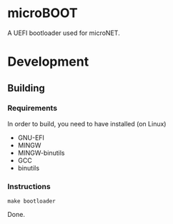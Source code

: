 # microBOOT
A UEFI bootloader used for microNET.

# Development
## Building
### Requirements
In order to build, you need to have installed (on Linux)
 - GNU-EFI
 - MINGW
 - MINGW-binutils
 - GCC
 - binutils
### Instructions
```
make bootloader
```
Done.
